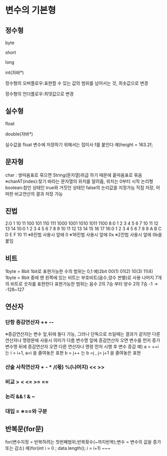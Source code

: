 # 변수의 기본형 


## 정수형 
byte

short

long

int(자바*) 

정수형의 오버플로우:표현할 수 있는 값의 범위를 넘어서는 것, 최솟값으로 변경

정수형의 언더플로우:최댓값으로 변경 

## 실수형 
float 

double(자바*) 

실수값을 float 변수에 저장하기 위해서는 접미사 f를 붙인다 예)height = 163.2f;

## 문자형 
char : 쌍따옴표로 묶으면 String(문자열)취급 하기 때문에 홑따옴표로 묶음
※charAT(index):찾기 바라는 문자열의 위치를 알려줌, 위치는 0부터 시작
논리형 boolean:참인 상태인 true와 거짓인 상태인 false의 논리값을 지정가능
                  직접 저장, 어떠한 비교연산의 결과 저장 가능

## 진법
 2:0 1 10 11 100 101 110 111 1000 1001 1010 1011 1100
 8:0 1  2   3   4    5    6    7    10     11    12     13    14
10:0 1  2  3   4    5    6    7     8       9     10     11    12   13   14   15  16   17
16:0 1  2  3   4    5    6    7     8       9      A      B      C     D    E    F   10   11
※8진법 사용시 앞에 0 ※16진법 사용시 앞에 0x ※2진법 사용시 앞에 0b을붙임

## 비트
1byte = 8bit 
1bit로 표현가능한 수의 범위는 0,1 예)2bit 00(1) 01(2) 10(3) 11(4)
1byte = 8bit 중에 맨 왼쪽에 있는 비트는 부호비트(음수,양수 판별)로 사용
나머지 7개의 비트로 숫자를 표현한다 
표현가능한 범위는 음수 2의 7승 부터 양수 2의 7승 -1 → -128~127

## 연산자
### 단항 증감연산자 ++ --
※증감연산자는 변수 앞,뒤에 둘다 가능, 그러나 단독으로 쓰일때는 결과가 같지만 다른 연산자나 명령문에 사용시 의미가 다름
변수명 앞에 증감연산자 오면 변수를 먼저 증가
변수명 뒤에 증감연산자 오면 다른 연산자나 명령 먼저 시행 후 변수 증감
예) a = ++i 는 i = i+1, a=i 을 줄여놓은 표현
     b = j++ 는 b =j , j= j+1 을 줄여놓은 표현
### 산술 사칙연산자 + - * /(몫) %(나머지) << >>
### 비교 > < <= >= ==
### 논리 && ! & ~
### 대입 = ※==와 구분 

## 반복문(for문)
for(변수지정 = 반복하려는 첫번째범위;반복횟수(~까지반복);변수 = 변수의 값을 증가 또는 감소)
예)for(int i = 0 ; data.length(); i = i+1) ~~~
